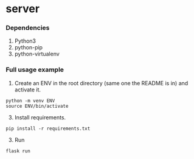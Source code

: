 # server

### Dependencies
1. Python3
2. python-pip
3. python-virtualenv

### Full usage example

1. Create an ENV in the root directory (same one the README is in)  and activate it.
```
python -m venv ENV
source ENV/bin/activate
```

3. Install requirements.
```
pip install -r requirements.txt
```

3. Run
```
flask run

```
